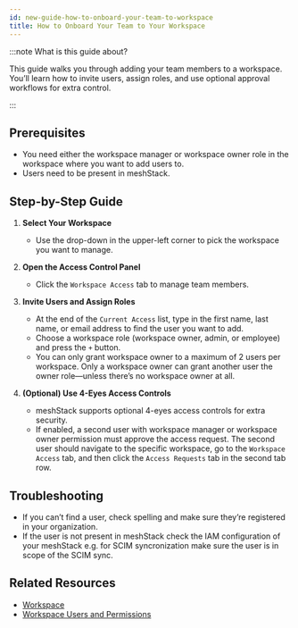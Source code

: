 ```yaml
---
id: new-guide-how-to-onboard-your-team-to-workspace
title: How to Onboard Your Team to Your Workspace
---
```


:::note What is this guide about?

This guide walks you through adding your team members to a workspace. You’ll learn how to invite users, assign roles, and use optional approval workflows for extra control.

:::

## Prerequisites

- You need either the workspace manager or workspace owner role in the workspace where you want to add users to.
- Users need to be present in meshStack.

## Step-by-Step Guide

1. **Select Your Workspace**
   - Use the drop-down in the upper-left corner to pick the workspace you want to manage.

2. **Open the Access Control Panel**
   - Click the `Workspace Access` tab to manage team members.

3. **Invite Users and Assign Roles**
   - At the end of the `Current Access` list, type in the first name, last name, or email address to find the user you want to add.
   - Choose a workspace role (workspace owner, admin, or employee) and press the `+` button.
   - You can only grant workspace owner to a maximum of 2 users per workspace. Only a workspace owner can grant another user the owner role—unless there’s no workspace owner at all.

4. **(Optional) Use 4-Eyes Access Controls**
   - meshStack supports optional 4-eyes access controls for extra security.
   - If enabled, a second user with workspace manager or workspace owner permission must approve the access request. The second user should navigate to the specific workspace, go to the `Workspace Access` tab, and then click the `Access Requests` tab in the second tab row.

## Troubleshooting

- If you can’t find a user, check spelling and make sure they’re registered in your organization.
- If the user is not present in meshStack check the IAM configuration of your meshStack e.g. for SCIM syncronization make sure the user is in scope of the SCIM sync.

## Related Resources

- [Workspace](./new-concept-workspace.md)
- [Workspace Users and Permissions](./new-concept-users-and-groups.md#workspace-users-and-permissions)